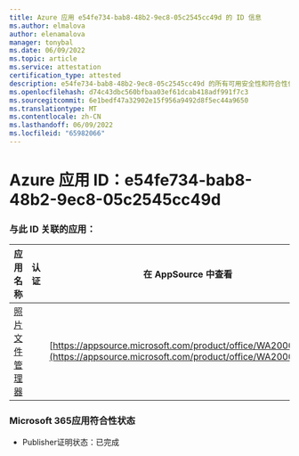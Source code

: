 ```yaml
---
title: Azure 应用 e54fe734-bab8-48b2-9ec8-05c2545cc49d 的 ID 信息
ms.author: elmalova
author: elenamalova
manager: tonybal
ms.date: 06/09/2022
ms.topic: article
ms.service: attestation
certification_type: attested
description: e54fe734-bab8-48b2-9ec8-05c2545cc49d 的所有可用安全性和符合性信息。
ms.openlocfilehash: d74c43dbc560bfbaa03ef61dcab418adf991f7c3
ms.sourcegitcommit: 6e1bedf47a32902e15f956a9492d8f5ec44a9650
ms.translationtype: MT
ms.contentlocale: zh-CN
ms.lasthandoff: 06/09/2022
ms.locfileid: "65982066"
---
```

# <a name="azure-app-id-e54fe734-bab8-48b2-9ec8-05c2545cc49d"></a>Azure 应用 ID：e54fe734-bab8-48b2-9ec8-05c2545cc49d


### <a name="apps-associated-with-this-id"></a>与此 ID 关联的应用：
| **应用名称** | **认证** | **在 AppSource 中查看** |
|--------------|---------------|-----------------------|
| [照片文件管理器](../forward/WA200003881.md) |  | [https://appsource.microsoft.com/product/office/WA200003881](https://appsource.microsoft.com/product/office/WA200003881) |

### <a name="microsoft-365-app-compliance-status"></a>Microsoft 365应用符合性状态
- Publisher证明状态：已完成
